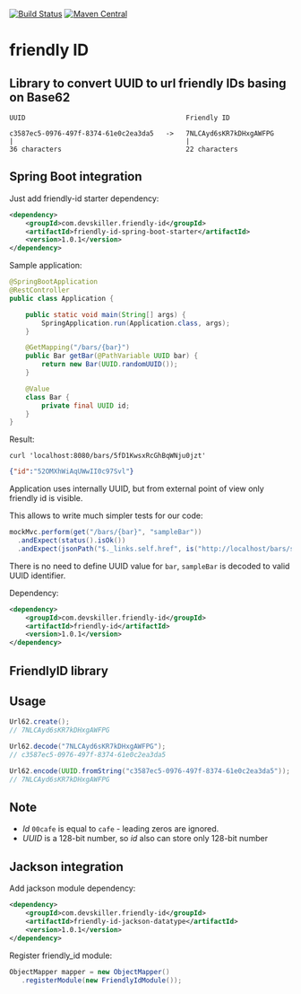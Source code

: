 [![Build Status](https://travis-ci.org/Devskiller/friendly-id.svg?branch=master)](https://travis-ci.org/Devskiller/friendly-id)  [![Maven Central](https://maven-badges.herokuapp.com/maven-central/com.devskiller.friendly-id/friendly-id/badge.svg)](https://maven-badges.herokuapp.com/maven-central/com.devskiller.friendly-id/friendly-id)

friendly ID
==

Library to convert UUID to url friendly IDs basing on Base62
--

    UUID                                        Friendly ID
    
    c3587ec5-0976-497f-8374-61e0c2ea3da5   ->   7NLCAyd6sKR7kDHxgAWFPG
    |                                           |                              
    36 characters                               22 characters

                                  

Spring Boot integration
---

Just add friendly-id starter dependency:

```xml
<dependency>
    <groupId>com.devskiller.friendly-id</groupId>
    <artifactId>friendly-id-spring-boot-starter</artifactId>
    <version>1.0.1</version>
</dependency>
```
    
Sample application:

```java
@SpringBootApplication
@RestController
public class Application {

    public static void main(String[] args) {
        SpringApplication.run(Application.class, args);
    }

    @GetMapping("/bars/{bar}")
    public Bar getBar(@PathVariable UUID bar) {
        return new Bar(UUID.randomUUID());
    }

    @Value
    class Bar {
        private final UUID id;
    }
}  
```   
    
Result:

    curl 'localhost:8080/bars/5fD1KwsxRcGhBqWNju0jzt' 
```json
{"id":"52OMXhWiAqUWwII0c97Svl"}
```    
Application uses internally UUID, but from external point of view only friendly id is visible.    
  
This allows to write much simpler tests for our code:

```java
mockMvc.perform(get("/bars/{bar}", "sampleBar"))
  .andExpect(status().isOk())
  .andExpect(jsonPath("$._links.self.href", is("http://localhost/bars/sampleBar")));
```
  
There is no need to define UUID value for `bar`, `sampleBar` is decoded to valid UUID identifier.

Dependency:

```xml
<dependency>
    <groupId>com.devskiller.friendly-id</groupId>
    <artifactId>friendly-id</artifactId>
    <version>1.0.1</version>
</dependency>
```

FriendlyID library 
---

Usage
--
```java
Url62.create();
// 7NLCAyd6sKR7kDHxgAWFPG

Url62.decode("7NLCAyd6sKR7kDHxgAWFPG");
// c3587ec5-0976-497f-8374-61e0c2ea3da5

Url62.encode(UUID.fromString("c3587ec5-0976-497f-8374-61e0c2ea3da5"));
// 7NLCAyd6sKR7kDHxgAWFPG
```

Note
--
	
* *Id* `00cafe` is equal to `cafe` - leading zeros are ignored.
* *UUID* is a 128-bit number, so *id* also can store only 128-bit number
  
    
Jackson integration    
---

Add jackson module dependency:

```xml
<dependency>
    <groupId>com.devskiller.friendly-id</groupId>
    <artifactId>friendly-id-jackson-datatype</artifactId>
    <version>1.0.1</version>
</dependency>
```

Register friendly_id module:

```java
ObjectMapper mapper = new ObjectMapper()
   .registerModule(new FriendlyIdModule());
```
